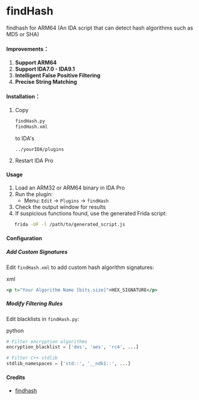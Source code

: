 # findHash
findhash for ARM64 (An IDA script that can detect hash algorithms such as MD5 or SHA)

#### Improvements：

1. **Support ARM64**
2. **Support IDA7.0 - IDA9.1**
3. **Intelligent False Positive Filtering**
4. **Precise String Matching**



####  Installation：

1. Copy 

   ```bash
   findHash.py
   findHash.xml
   ```

    to IDA's 

   ```
   ../yourIDA/plugins
   ```

2. Restart IDA Pro



#### Usage

1. Load an ARM32 or ARM64 binary in IDA Pro
2. Run the plugin:
   - Menu: `Edit` → `Plugins` → `findHash`
3. Check the output window for results
4. If suspicious functions found, use the generated Frida script:

```bash
   frida -UF -l /path/to/generated_script.js
```



#### Configuration

##### Add Custom Signatures

Edit `findHash.xml` to add custom hash algorithm signatures:

xml

```xml
<p t="Your Algorithm Name [bits.size]">HEX_SIGNATURE</p>
```

##### Modify Filtering Rules

Edit blacklists in `findHash.py`:

python

```python
# Filter encryption algorithms
encryption_blacklist = ['des', 'aes', 'rc4', ...]

# Filter C++ stdlib
stdlib_namespaces = ['std::', '__ndk1::', ...]
```



#### Credits

- [findhash](https://github.com/Pr0214/findhash)
